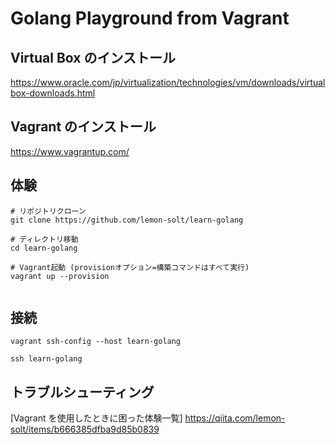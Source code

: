 # Golang Playground from Vagrant

## Virtual Box のインストール

https://www.oracle.com/jp/virtualization/technologies/vm/downloads/virtualbox-downloads.html

## Vagrant のインストール

https://www.vagrantup.com/

## 体験

```
# リポジトリクローン
git clone https://github.com/lemon-solt/learn-golang

# ディレクトリ移動
cd learn-golang

# Vagrant起動 (provisionオプション=構築コマンドはすべて実行)
vagrant up --provision


```

## 接続

```
vagrant ssh-config --host learn-golang

ssh learn-golang
```

## トラブルシューティング

[Vagrant を使用したときに困った体験一覧]
https://qiita.com/lemon-solt/items/b666385dfba9d85b0839
